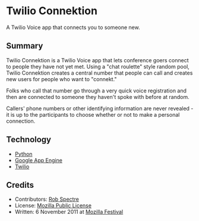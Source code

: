 # Twilio Connektion

A Twilio Voice app that connects you to someone new.


## Summary

Twilio Connektion is a Twilio Voice app that lets conference goers connect to
people they have not yet met.  Using a "chat roulette" style random pool, Twilio
Connektion creates a central number that people can call and creates new users
for people who want to "connekt."  

Folks who call that number go through a very quick voice registration and then
are connected to someone they haven't spoke with before at random.

Callers' phone numbers or other identifying information are never revealed - it
is up to the participants to choose whether or not to make a personal
connection.


## Technology

* [Python](http://python.org)
* [Google App Engine](http://appengine.google.com)
* [Twilio](http://www.twilio.com)


## Credits

* Contributors: [Rob Spectre](http://www.brooklynhacker.com)
* License: [Mozilla Public License](http://www.mozilla.org/MPL/)
* Written: 6 November 2011 at [Mozilla Festival](https://mozillafestival.org/)
